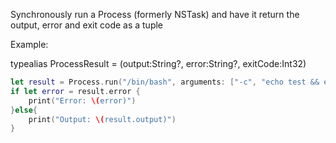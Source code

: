 Synchronously run a Process (formerly NSTask) and have it return the output, error and exit code as a tuple


Example: 

typealias ProcessResult = (output:String?, error:String?, exitCode:Int32)

```Swift
let result = Process.run("/bin/bash", arguments: ["-c", "echo test && echo test2; echo test3"], silenceOutput: false)
if let error = result.error {
	print("Error: \(error)")
}else{
	print("Output: \(result.output)")
}
```
